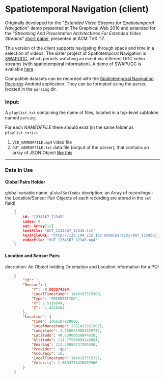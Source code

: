 # Spatiotemporal Navigation (client)

Originally developed for the "_Extended Video Streams for Spatiotemporal Navigation_" demo presented at The Graphical Web 2016 and extended for the "_Streaming And Presentation Architectures For Extended Video Streams_" [short paper](https://www.researchgate.net/publication/317593679_Streaming_and_Presentation_Architectures_for_Extended_Video_Streams), presented at ACM TVX '17.

This version of the client supports navigating through space and time in a selection of videos. The sister project of Spatiotemporal Navigation is [SWAPUGC](https://github.com/emmanouil/SWAPUGC), which permits watching an event via different UGC video streams (with spatiotemporal information). A demo of SWAPUGC is available [here](https://emmanouil.github.io/SWAPUGC/)

Compatible datasets can be recorded with the [Spatiotemporal Navigation Recorder](https://github.com/emmanouil/Spatiotemporal-Navigation-Recorder) Android application. They can be formated using the parser, located in the `parsing` dir.

### Input:
A `playlist.txt` containing the name of files, located in a top-level subfolder named `parsing`.

For each _NAMEOFFILE_ there should exist (in the same folder as `playlist.txt`) a:

1. `VID_NAMEOFFILE.mp4` video file
2. `OUT_NAMEOFFILE.txt` data file (output of the parser), that contains an array of JSON Object [like this](#location-and-sensor-pairs)

----

### Data In Use
#### Global Pairs Holder
global variable name: ```globalSetIndex```
decription: an Array of recordings - the Location/Sensor Pair Objects of each recording are stored in the ```set``` field)
```JSON
    {
        id: "1234567_12345"
        index: 0
        set: Array[12]
        textFile: "OUT_1234567_12345.txt"
        textFileURL: "http://137.194.232.162:8080/parsing/OUT_1234567_12345.txt"
        videoFile: "OUT_1234567_12345.mp4"
    }
```


#### Location and Sensor Pairs
decription: An Object holding Orientation and Location information for a POI
```JSON
    {
        "id": 1,
        "Sensor": {
            "Y": -0.083974324,
            "LocalTimestamp": 1466187515309,
            "Type": "ORIENTATION",
            "X": 2.5136049,
            "Z": -1.4016464
        },
        "Location": {
            "Time": 1466187920000,
            "LocalNanostamp": 27814219216825,
            "Longitude": 2.3506619881858737,
            "Latitude": 48.83000039044928,
            "Altitude": 111.77508694140864,
            "Bearing": 213.30880737304688,
            "Provider": "gps",
            "Accuracy": 16,
            "LocalTimestamp": 1466187515321,
            "Velocity": 1.0693713426589966
        }
    }
```

